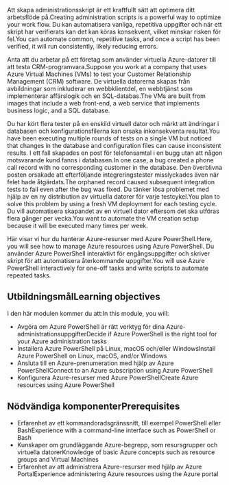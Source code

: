 <span data-ttu-id="1de8f-101">Att skapa administrationsskript är ett kraftfullt sätt att optimera ditt arbetsflöde på.</span><span class="sxs-lookup"><span data-stu-id="1de8f-101">Creating administration scripts is a powerful way to optimize your work flow.</span></span> <span data-ttu-id="1de8f-102">Du kan automatisera vanliga, repetitiva uppgifter och när ett skript har verifierats kan det kan köras konsekvent, vilket minskar risken för fel.</span><span class="sxs-lookup"><span data-stu-id="1de8f-102">You can automate common, repetitive tasks, and once a script has been verified, it will run consistently, likely reducing errors.</span></span>

<span data-ttu-id="1de8f-103">Anta att du arbetar på ett företag som använder virtuella Azure-datorer till att testa CRM-programvara.</span><span class="sxs-lookup"><span data-stu-id="1de8f-103">Suppose you work at a company that uses Azure Virtual Machines (VMs) to test your Customer Relationship Management (CRM) software.</span></span> <span data-ttu-id="1de8f-104">De virtuella datorerna skapas från avbildningar som inkluderar en webbklientdel, en webbtjänst som implementerar affärslogik och en SQL-databas.</span><span class="sxs-lookup"><span data-stu-id="1de8f-104">The VMs are built from images that include a web front-end, a web service that implements business logic, and a SQL database.</span></span>

<span data-ttu-id="1de8f-105">Du har kört flera tester på en enskild virtuell dator och märkt att ändringar i databasen och konfigurationsfilerna kan orsaka inkonsekventa resultat.</span><span class="sxs-lookup"><span data-stu-id="1de8f-105">You have been executing multiple rounds of tests on a single VM but noticed that changes in the database and configuration files can cause inconsistent results.</span></span> <span data-ttu-id="1de8f-106">I ett fall skapades en post för telefonsamtal i en bugg utan att någon motsvarande kund fanns i databasen.</span><span class="sxs-lookup"><span data-stu-id="1de8f-106">In one case, a bug created a phone call record with no corresponding customer in the database.</span></span> <span data-ttu-id="1de8f-107">Den överblivna posten orsakade att efterföljande integreringstester misslyckades även när felet hade åtgärdats.</span><span class="sxs-lookup"><span data-stu-id="1de8f-107">The orphaned record caused subsequent integration tests to fail even after the bug was fixed.</span></span> <span data-ttu-id="1de8f-108">Du tänker lösa problemet med hjälp av en ny distribution av virtuella datorer för varje testcykel.</span><span class="sxs-lookup"><span data-stu-id="1de8f-108">You plan to solve this problem by using a fresh VM deployment for each testing cycle.</span></span> <span data-ttu-id="1de8f-109">Du vill automatisera skapandet av en virtuell dator eftersom det ska utföras flera gånger per vecka.</span><span class="sxs-lookup"><span data-stu-id="1de8f-109">You want to automate the VM creation setup because it will be executed many times per week.</span></span> 

<span data-ttu-id="1de8f-110">Här visar vi hur du hanterar Azure-resurser med Azure PowerShell.</span><span class="sxs-lookup"><span data-stu-id="1de8f-110">Here, you will see how to manage Azure resources using Azure PowerShell.</span></span> <span data-ttu-id="1de8f-111">Du använder Azure PowerShell interaktivt för engångsuppgifter och skriver skript för att automatisera återkommande uppgifter.</span><span class="sxs-lookup"><span data-stu-id="1de8f-111">You will use Azure PowerShell interactively for one-off tasks and write scripts to automate repeated tasks.</span></span> 

## <a name="learning-objectives"></a><span data-ttu-id="1de8f-112">Utbildningsmål</span><span class="sxs-lookup"><span data-stu-id="1de8f-112">Learning objectives</span></span>
<span data-ttu-id="1de8f-113">I den här modulen kommer du att:</span><span class="sxs-lookup"><span data-stu-id="1de8f-113">In this module, you will:</span></span>

- <span data-ttu-id="1de8f-114">Avgöra om Azure PowerShell är rätt verktyg för dina Azure-administrationsuppgifter</span><span class="sxs-lookup"><span data-stu-id="1de8f-114">Decide if Azure PowerShell is the right tool for your Azure administration tasks</span></span>
- <span data-ttu-id="1de8f-115">Installera Azure PowerShell på Linux, macOS och/eller Windows</span><span class="sxs-lookup"><span data-stu-id="1de8f-115">Install Azure PowerShell on Linux, macOS, and/or Windows</span></span>
- <span data-ttu-id="1de8f-116">Ansluta till en Azure-prenumeration med hjälp av Azure PowerShell</span><span class="sxs-lookup"><span data-stu-id="1de8f-116">Connect to an Azure subscription using Azure PowerShell</span></span>
- <span data-ttu-id="1de8f-117">Konfigurera Azure-resurser med Azure PowerShell</span><span class="sxs-lookup"><span data-stu-id="1de8f-117">Create Azure resources using Azure PowerShell</span></span>

## <a name="prerequisites"></a><span data-ttu-id="1de8f-118">Nödvändiga komponenter</span><span class="sxs-lookup"><span data-stu-id="1de8f-118">Prerequisites</span></span>

- <span data-ttu-id="1de8f-119">Erfarenhet av ett kommandoradsgränssnitt, till exempel PowerShell eller Bash</span><span class="sxs-lookup"><span data-stu-id="1de8f-119">Experience with a command-line interface such as PowerShell or Bash</span></span>
- <span data-ttu-id="1de8f-120">Kunskaper om grundläggande Azure-begrepp, som resursgrupper och virtuella datorer</span><span class="sxs-lookup"><span data-stu-id="1de8f-120">Knowledge of basic Azure concepts such as resource groups and Virtual Machines</span></span>
- <span data-ttu-id="1de8f-121">Erfarenhet av att administrera Azure-resurser med hjälp av Azure Portal</span><span class="sxs-lookup"><span data-stu-id="1de8f-121">Experience administering Azure resources using the Azure portal</span></span>
